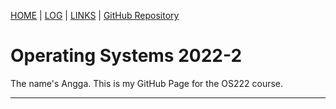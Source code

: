 [HOME](.) | [LOG](TXT/mylog.txt) | [LINKS](LINKS/) |  [GitHub Repository](https://github.com/nayyara-airlangga/os222/)

# Operating Systems 2022-2

The name's Angga. This is my GitHub Page for the OS222 course.

<hr>
